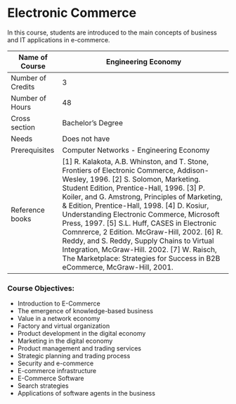 
# Electronic Commerce

In this course, students are introduced to the main concepts of business and IT applications in e-commerce.

| Name of Course |	Engineering Economy |
|---|---|
| Number of Credits | 3 |
| Number of Hours | 48 | 
| Cross section | Bachelor’s Degree | 
| Needs | Does not have |
| Prerequisites | Computer Networks - Engineering Economy | 
| Reference books | [1] R. Kalakota, A.B. Whinston, and T. Stone, Frontiers of Electronic Commerce, Addison-Wesley, 1996. [2] S. Solomon, Marketing. Student Edition, Prentice-Hall, 1996. [3] P. Koiler, and G. Amstrong, Principles of Marketing, \& Edition, Prentice-Hall, 1998. [4] D. Kosiur, Understanding Electronic Commerce, Microsoft Press, 1997. [5] S.L. Huff, CASES in Electronic Comnrerce, 2 Edition. McGraw-Hill, 2002. [6] R. Reddy, and S. Reddy, Supply Chains to Virtual Integration, McGraw-Hill. 2002. [7] W. Raisch, The Marketplace: Strategies for Success in B2B eCommerce, McGraw-Hill, 2001. |
	
### Course Objectives:

- Introduction to E-Commerce
- The emergence of knowledge-based business
- Value in a network economy
- Factory and virtual organization
- Product development in the digital economy
- Marketing in the digital economy
- Product management and trading services
- Strategic planning and trading process
- Security and e-commerce
- E-commerce infrastructure
- E-Commerce Software
- Search strategies
- Applications of software agents in the business
		
		
		
		